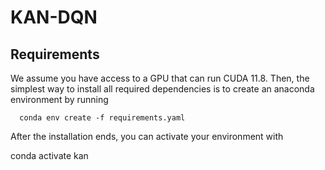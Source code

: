 # KAN-DQN

## Requirements
We assume you have access to a GPU that can run CUDA 11.8. Then, the simplest way to install all required dependencies is to create an anaconda environment by running
```
  conda env create -f requirements.yaml
```
After the installation ends, you can activate your environment with

  conda activate kan
